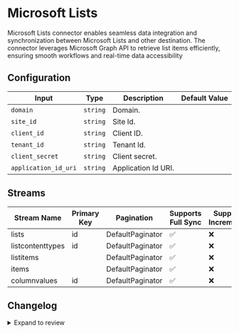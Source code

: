 # Microsoft Lists
Microsoft Lists connector enables seamless data integration and synchronization between Microsoft Lists and other destination. The connector leverages Microsoft Graph API to retrieve list items efficiently, ensuring smooth workflows and real-time data accessibility

## Configuration

| Input | Type | Description | Default Value |
|-------|------|-------------|---------------|
| `domain` | `string` | Domain.  |  |
| `site_id` | `string` | Site Id.  |  |
| `client_id` | `string` | Client ID.  |  |
| `tenant_id` | `string` | Tenant Id.  |  |
| `client_secret` | `string` | Client secret.  |  |
| `application_id_uri` | `string` | Application Id URI.  |  |

## Streams
| Stream Name | Primary Key | Pagination | Supports Full Sync | Supports Incremental |
|-------------|-------------|------------|---------------------|----------------------|
| lists | id | DefaultPaginator | ✅ |  ❌  |
| listcontenttypes | id | DefaultPaginator | ✅ |  ❌  |
| listitems |  | DefaultPaginator | ✅ |  ❌  |
| items |  | DefaultPaginator | ✅ |  ❌  |
| columnvalues | id | DefaultPaginator | ✅ |  ❌  |

## Changelog

<details>
  <summary>Expand to review</summary>

| Version          | Date              | Pull Request | Subject        |
|------------------|-------------------|--------------|----------------|
| 0.0.1 | 2024-10-14 | | Initial release by [@bishalbera](https://github.com/bishalbera) via Connector Builder |

</details>
